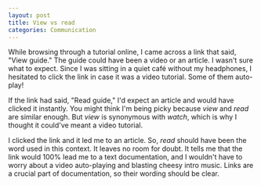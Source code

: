 ```yaml
---
layout: post
title: View vs read
categories: Communication
---
```


While browsing through a tutorial online, I came across a link that said, "View guide." The guide could have been a video or an article. I wasn't sure what to expect. Since I was sitting in a quiet café without my headphones, I hesitated to click the link in case it was a video tutorial. Some of them auto-play!

If the link had said, "Read guide," I'd expect an article and would have clicked it instantly. You might think I'm being picky because _view_ and _read_ are similar enough. But _view_ is synonymous with _watch_, which is why I thought it could've meant a video tutorial.

I clicked the link and it led me to an article. So, _read_ should have been the word used in this context. It leaves no room for doubt. It tells me that the link would 100% lead me to a text documentation, and I wouldn't have to worry about a video auto-playing and blasting cheesy intro music. Links are a crucial part of documentation, so their wording should be clear.
